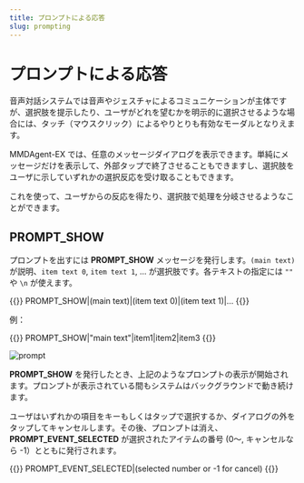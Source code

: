 ```yaml
---
title: プロンプトによる応答
slug: prompting
---
```

# プロンプトによる応答

音声対話システムでは音声やジェスチャによるコミュニケーションが主体ですが、選択肢を提示したり、ユーザがどれを望むかを明示的に選択させるような場合には、タッチ（マウスクリック）によるやりとりも有効なモーダルとなりえます。

MMDAgent-EX では、任意のメッセージダイアログを表示できます。単純にメッセージだけを表示して、外部タップで終了させることもできますし、選択肢をユーザに示していずれかの選択反応を受け取ることもできます。

これを使って、ユーザからの反応を得たり、選択肢で処理を分岐させるようなことができます。

## PROMPT_SHOW

プロンプトを出すには **PROMPT_SHOW** メッセージを発行します。`(main text)` が説明、`item text 0`, `item text 1`, ... が選択肢です。各テキストの指定には `""` や `\n` が使えます。

{{<message>}}
PROMPT_SHOW|(main text)|(item text 0)|(item text 1)|...
{{</message>}}

例：

{{<message>}}
PROMPT_SHOW|"main text"|item1|item2|item3
{{</message>}}

![prompt](/images/prompt.png)

**PROMPT_SHOW** を発行したとき、上記のようなプロンプトの表示が開始されます。プロンプトが表示されている間もシステムはバックグラウンドで動き続けます。

ユーザはいずれかの項目をキーもしくはタップで選択するか、ダイアログの外をタップしてキャンセルします。その後、プロンプトは消え、**PROMPT_EVENT_SELECTED** が選択されたアイテムの番号 (0～, キャンセルなら -1）とともに発行されます。

{{<message>}}
PROMPT_EVENT_SELECTED|(selected number or -1 for cancel)
{{</message>}}
